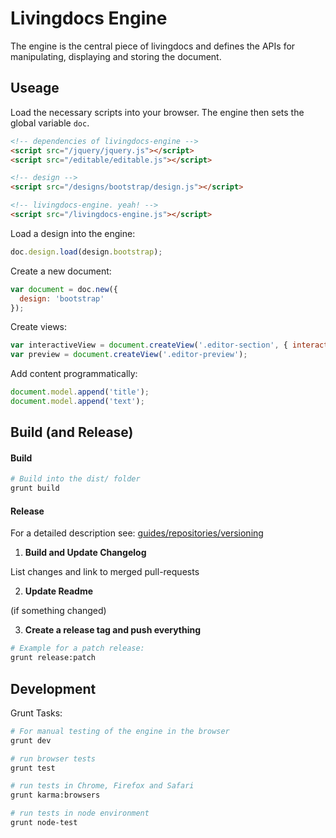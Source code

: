 # Livingdocs Engine


The engine is the central piece of livingdocs and defines the APIs for manipulating, displaying and storing the document.


## Useage

Load the necessary scripts into your browser.
The engine then sets the global variable `doc`.

```html
<!-- dependencies of livingdocs-engine -->
<script src="/jquery/jquery.js"></script>
<script src="/editable/editable.js"></script>

<!-- design -->
<script src="/designs/bootstrap/design.js"></script>

<!-- livingdocs-engine. yeah! -->
<script src="/livingdocs-engine.js"></script>
```

Load a design into the engine:
```javascript
doc.design.load(design.bootstrap);
```

Create a new document:
```javascript
var document = doc.new({
  design: 'bootstrap'
});
```

Create views:
```javascript
var interactiveView = document.createView('.editor-section', { interactive: true });
var preview = document.createView('.editor-preview');
```

Add content programmatically:
```javascript
document.model.append('title');
document.model.append('text');
```

## Build (and Release)

#### Build

```bash
# Build into the dist/ folder
grunt build
```

#### Release

For a detailed description see: [guides/repositories/versioning](https://github.com/upfrontIO/guides/blob/master/repositories/versioning.md)

1. **Build and Update Changelog**

  List changes and link to merged pull-requests

2. **Update Readme**
  
  (if something changed)

3. **Create a release tag and push everything**

  ```bash
  # Example for a patch release:
  grunt release:patch
  ```

## Development

Grunt Tasks:
```bash
# For manual testing of the engine in the browser
grunt dev

# run browser tests
grunt test

# run tests in Chrome, Firefox and Safari
grunt karma:browsers

# run tests in node environment
grunt node-test
```
